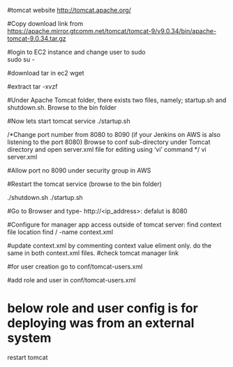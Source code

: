 #tomcat website http://tomcat.apache.org/

#Copy download link from https://apache.mirror.gtcomm.net/tomcat/tomcat-9/v9.0.34/bin/apache-tomcat-9.0.34.tar.gz

#login to EC2 instance and change user to sudo  
sudo su -

#download tar in ec2
wget <paste the tar.gz address copied in step1>

#extract 
tar -xvzf <tar file name>

#Under Apache Tomcat folder, there exists two files, namely; startup.sh and shutdown.sh. Browse to the bin folder

#Now lets start tomcat service
./startup.sh

/*Change port number from 8080 to 8090 (if your Jenkins on AWS is also listening to the port 8080)
Browse to conf sub-directory under Tomcat directory and open server.xml file for editing using ‘vi’ command */
vi server.xml

#Allow port no 8090 under security group in AWS


#Restart the tomcat service (browse to the bin folder)

./shutdown.sh
./startup.sh


#Go to Browser and type- 
http://<ip_address>:<port no>  defalut is 8080



#Configure for manager app access outside of tomcat server: find context file location
find / -name context.xml

#update context.xml by commenting context value eliment only. do the same in both context.xml files. 
#check tomcat manager link

#for user creation 
go to conf/tomcat-users.xml

#add role and user in conf/tomcat-users.xml
<role rolename="manager-gui"/>
<user username="tomcat" password="s3cret" roles="manager-gui"/>

# below role and user config is for deploying was from an external system 
<role rolename="manager-script"/>
<user username="deployer" password="deployer" roles="manager-script"/>


restart tomcat
